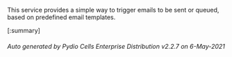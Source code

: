 






This service provides a simple way to trigger emails to be sent or queued, based on predefined email templates.

[:summary]

###### Auto generated by Pydio Cells Enterprise Distribution v2.2.7 on 6-May-2021

